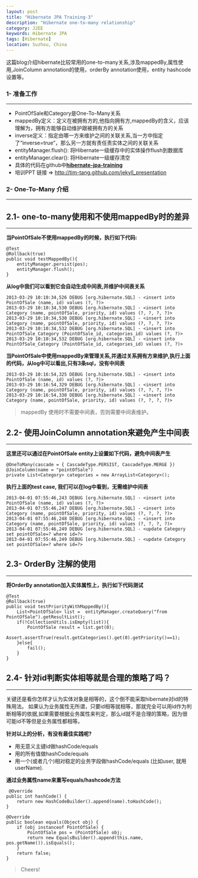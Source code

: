 ```yaml
---
layout: post
title: "Hibernate JPA Training-3"
description: "Hibernate one-to-many relationship"
category: J2EE 
keywords: Hibernate JPA
tags: [Hibernate]
location: Suzhou, China
---
```


这篇blog介绍hibernate比较常用的one-to-many关系,涉及mappedBy,属性使用,JoinColumn annotation的使用，orderBy annotation使用，entity hashcode设置等。

### 1- 准备工作
---

- PointOfSale和Category是One-To-Many关系
- mappedBy定义：定义在被拥有方的,他指向拥有方,mappedBy的含义，应该理解为，拥有方能够自动维护跟被拥有方的关系
- inverse定义：指定由哪一方来维护之间的关联关系,当一方中指定了“inverse=true”，那么另一方就有责任责实体之间的关联关系
- entityManager.flush(): 将Hibernate一级缓存中的实体操作flush到数据库
- entityManager.clear(): 将Hibernate一级缓存清空
- 具体的代码在github中[**hibernate-jpa-training**](https://github.com/tim-tang/hibernate-jpa-training)
- 培训PPT 链接 => <http://tim-tang.github.com/jekyll_presentation> 

### 2- One-To-Many 介绍
---

## 2.1- one-to-many使用和不使用mappedBy时的差异
---

**当PointOfSale不使用mappedBy的时候，执行如下代码:**

	@Test
    @Rollback(true)
    public void testMappedBy(){
        entityManager.persist(pos);
        entityManager.flush();
    }

**从log中我们可以看到它会自动生成中间表,并维护中间表关系**

    2013-03-29 10:10:34,526 DEBUG [org.hibernate.SQL] - <insert into PointOfSale (name, id) values (?, ?)>
    2013-03-29 10:10:34,530 DEBUG [org.hibernate.SQL] - <insert into Category (name, pointOfSale, priority, id) values (?, ?, ?, ?)>
    2013-03-29 10:10:34,530 DEBUG [org.hibernate.SQL] - <insert into Category (name, pointOfSale, priority, id) values (?, ?, ?, ?)>
    2013-03-29 10:10:34,532 DEBUG [org.hibernate.SQL] - <insert into PointOfSale_Category (PointOfSale_id, categories_id) values (?, ?)>
    2013-03-29 10:10:34,532 DEBUG [org.hibernate.SQL] - <insert into PointOfSale_Category (PointOfSale_id, categories_id) values (?, ?)>

**当PointOfSale中使用mappedBy来管理关系,并通过关系拥有方来维护,执行上面的代码，从log中可以看出,只有3条sql，没有中间表**

    2013-03-29 10:16:54,325 DEBUG [org.hibernate.SQL] - <insert into PointOfSale (name, id) values (?, ?)>
    2013-03-29 10:16:54,329 DEBUG [org.hibernate.SQL] - <insert into Category (name, pointOfSale, priority, id) values (?, ?, ?, ?)>
    2013-03-29 10:16:54,330 DEBUG [org.hibernate.SQL] - <insert into Category (name, pointOfSale, priority, id) values (?, ?, ?, ?)>

> mappedBy 使用时不需要中间表，否则需要中间表维护。

## 2.2- 使用JoinColumn annotation来避免产生中间表
---

**这里还可以通过在PointOfSale entity上设置如下代码，避免中间表产生**

    @OneToMany(cascade = { CascadeType.PERSIST, CascadeType.MERGE })
    @JoinColumn(name = "pointOfSale")
    private List<Category> categories = new ArrayList<Category>();

**执行上面的test case, 我们可以在log中看到，无需维护中间表**

    2013-04-01 07:55:46,243 DEBUG [org.hibernate.SQL] - <insert into PointOfSale (name, id) values (?, ?)>
    2013-04-01 07:55:46,247 DEBUG [org.hibernate.SQL] - <insert into Category (name, pointOfSale, priority, id) values (?, ?, ?, ?)>
    2013-04-01 07:55:46,248 DEBUG [org.hibernate.SQL] - <insert into Category (name, pointOfSale, priority, id) values (?, ?, ?, ?)>
    2013-04-01 07:55:46,249 DEBUG [org.hibernate.SQL] - <update Category set pointOfSale=? where id=?>
    2013-04-01 07:55:46,249 DEBUG [org.hibernate.SQL] - <update Category set pointOfSale=? where id=?>

## 2.3- OrderBy 注解的使用  
---

**将OrderBy annotation加入实体属性上，执行如下代码测试**

	@Test
    @Rollback(true)
    public void testPriorityWithMappedBy(){
        List<PointOfSale> list =  entityManager.createQuery("from PointOfSale").getResultList();
        if(!CollectionUtils.isEmpty(list)){
            PointOfSale result = list.get(0);
            Assert.assertTrue(result.getCategories().get(0).getPriority()==1);
        }else{
            fail();
        }
    }

## 2.4- 针对id判断实体相等就是合理的策略了吗？
---
关键还是看你怎样才认为实体对象是相等的，这个倒不能采取hibernate对id的特殊用法。 如果认为业务属性无所谓，只要id相等就相等，那就完全可以用id作为判断相等的依据,如果需要根据业务属性来判定，那么id就不是合理的策略，因为很可能id不等但是业务属性都相等。 

**针对以上的分析，有没有最佳实践呢?**
- 用无意义主键id做hashCode/equals 
- 用的所有值做hashCode/equals 
- 用一个(或者几个)相对稳定的业务字段做hashCode/equals (比如user, 就用userName). 

**通过业务属性name来重写equals/hashcode方法**
    
     @Override
    public int hashCode() {
        return new HashCodeBuilder().append(name).toHashCode();
    }

    @Override
    public boolean equals(Object obj) {
        if (obj instanceof PointOfSale) {
            PointOfSale pos = (PointOfSale) obj;
            return new EqualsBuilder().append(this.name, pos.getName()).isEquals();
        }
        return false;
    }

> Cheers!
